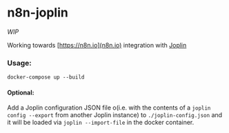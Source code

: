 # n8n-joplin

*WIP*

Working towards [https://n8n.io](n8n.io) integration with [Joplin](https://joplinapp.org/)


### Usage:
`docker-compose up --build`

#### Optional:
Add a Joplin configuration JSON file o(i.e. with the contents of a `joplin config --export` from another Joplin instance) to `./joplin-config.json` and it will be loaded via `joplin --import-file` in the docker container.
